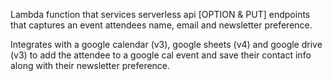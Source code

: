 Lambda function that services serverless api [OPTION & PUT] endpoints that captures an event attendees name, email and newsletter preference.

Integrates with a google calendar (v3), google sheets (v4) and google drive (v3) to add the attendee to a google cal event and save their contact info along with their newsletter preference.
